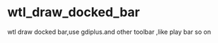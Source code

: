 wtl_draw_docked_bar
===================

wtl draw docked bar,use gdiplus.and other toolbar ,like play bar so on
